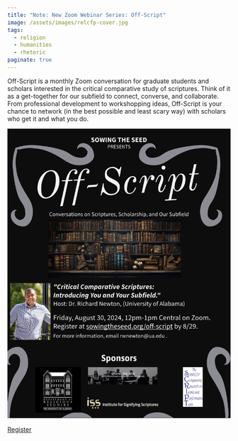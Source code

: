```yaml
---
title: "Note: New Zoom Webinar Series: Off-Script"
image: /assets/images/relcfp-cover.jpg
tags:
  - religion
  - humanities
  - rhetoric
paginate: true   
---
```

Off-Script is a monthly Zoom conversation for graduate students and scholars interested in the critical comparative study of scriptures. Think of it as a get-together for our subfield to connect, converse, and collaborate. From professional development to workshopping ideas, Off-Script is your chance to network (in the best possible and least scary way) with scholars who get it and what you do.

![Flyer](/assets/images/off-script-3-ig-post.png)

[Register](https://sowingtheseed.org/off-script/)